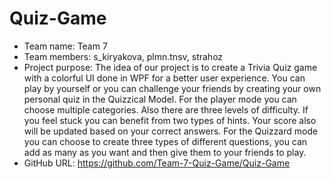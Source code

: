 # Quiz-Game
- Team name: Team 7
- Team members: s_kiryakova, plmn.tnsv, strahoz
- Project purpose: 
The idea of our project is to create a Trivia Quiz game with a colorful UI done in WPF for a better user experience. You can play by yourself or you can challenge your friends by creating your own personal quiz in the Quizzical Model. For the player mode you can choose multiple categories. Also there are three levels of difficulty. If you feel stuck you can benefit from two types of hints. Your score also will be updated based on your correct answers. For the Quizzard mode you can choose to create three types of different questions, you can add as many as you want and then give them to your friends to play.
- GitHub URL: https://github.com/Team-7-Quiz-Game/Quiz-Game
